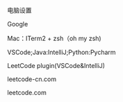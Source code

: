 电脑设置

Google

Mac：ITerm2 + zsh（oh my zsh)

VSCode;Java:IntelliJ;Python:Pycharm

LeetCode plugin(VSCode&IntelliJ)



leetcode-cn.com

leetcode.com